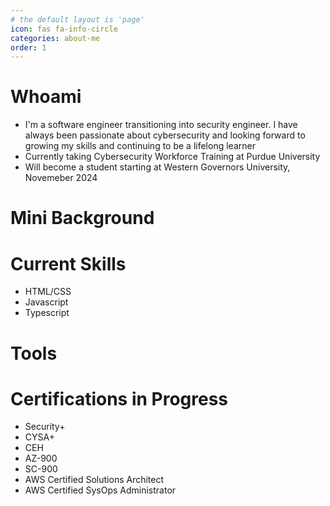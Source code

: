 ```yaml
---
# the default layout is 'page'
icon: fas fa-info-circle
categories: about-me
order: 1
---
```



# Whoami
- I'm a software engineer transitioning into security engineer. I have always been passionate about cybersecurity
and looking forward to growing my skills and continuing to be a lifelong learner
- Currently taking Cybersecurity Workforce Training at Purdue University
- Will become a student starting at Western Governors University, Novemeber 2024

# Mini Background


# Current Skills
- HTML/CSS
- Javascript
- Typescript

# Tools

# Certifications in Progress
- Security+
- CYSA+
- CEH
- AZ-900
- SC-900
- AWS Certified Solutions Architect
- AWS Certified SysOps Administrator


